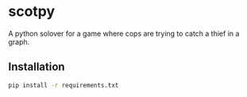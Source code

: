 # scotpy
A python solover for a game where cops are trying to catch a thief in a graph.

## Installation

```bash
pip install -r requirements.txt
```